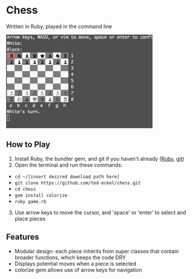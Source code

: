 # Chess

Written in Ruby, played in the command line

![screenshot]

## How to Play
1. Install Ruby, the bundler gem, and git if you haven't already ([Ruby](https://www.ruby-lang.org/en/documentation/installation/),  [git](https://git-scm.com/book/en/v2/Getting-Started-Installing-Git))
2. Open the terminal and run these commands:
  * `cd ~/[insert desired download path here]`
  * `git clone https://github.com/ted-eckel/chess.git`
  * `cd chess`
  * `gem install colorize`
  * `ruby game.rb`
3. Use arrow keys to move the cursor, and 'space' or 'enter' to select and place pieces

## Features
* Modular design: each piece inherits from super classes that contain broader functions, which keeps the code DRY
* Displays potential moves when a piece is selected
* colorize gem allows use of arrow keys for navigation




[screenshot]: images/chess.jpg
